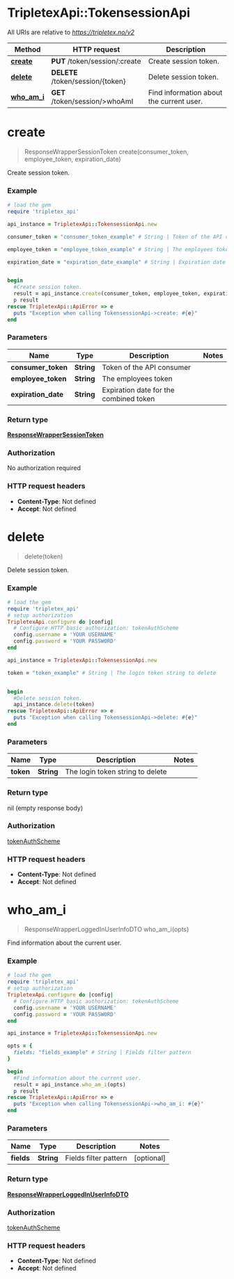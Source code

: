 # TripletexApi::TokensessionApi

All URIs are relative to *https://tripletex.no/v2*

Method | HTTP request | Description
------------- | ------------- | -------------
[**create**](TokensessionApi.md#create) | **PUT** /token/session/:create | Create session token.
[**delete**](TokensessionApi.md#delete) | **DELETE** /token/session/{token} | Delete session token.
[**who_am_i**](TokensessionApi.md#who_am_i) | **GET** /token/session/&gt;whoAmI | Find information about the current user.


# **create**
> ResponseWrapperSessionToken create(consumer_token, employee_token, expiration_date)

Create session token.



### Example
```ruby
# load the gem
require 'tripletex_api'

api_instance = TripletexApi::TokensessionApi.new

consumer_token = "consumer_token_example" # String | Token of the API consumer

employee_token = "employee_token_example" # String | The employees token

expiration_date = "expiration_date_example" # String | Expiration date for the combined token


begin
  #Create session token.
  result = api_instance.create(consumer_token, employee_token, expiration_date)
  p result
rescue TripletexApi::ApiError => e
  puts "Exception when calling TokensessionApi->create: #{e}"
end
```

### Parameters

Name | Type | Description  | Notes
------------- | ------------- | ------------- | -------------
 **consumer_token** | **String**| Token of the API consumer | 
 **employee_token** | **String**| The employees token | 
 **expiration_date** | **String**| Expiration date for the combined token | 

### Return type

[**ResponseWrapperSessionToken**](ResponseWrapperSessionToken.md)

### Authorization

No authorization required

### HTTP request headers

 - **Content-Type**: Not defined
 - **Accept**: Not defined



# **delete**
> delete(token)

Delete session token.



### Example
```ruby
# load the gem
require 'tripletex_api'
# setup authorization
TripletexApi.configure do |config|
  # Configure HTTP basic authorization: tokenAuthScheme
  config.username = 'YOUR USERNAME'
  config.password = 'YOUR PASSWORD'
end

api_instance = TripletexApi::TokensessionApi.new

token = "token_example" # String | The login token string to delete


begin
  #Delete session token.
  api_instance.delete(token)
rescue TripletexApi::ApiError => e
  puts "Exception when calling TokensessionApi->delete: #{e}"
end
```

### Parameters

Name | Type | Description  | Notes
------------- | ------------- | ------------- | -------------
 **token** | **String**| The login token string to delete | 

### Return type

nil (empty response body)

### Authorization

[tokenAuthScheme](../README.md#tokenAuthScheme)

### HTTP request headers

 - **Content-Type**: Not defined
 - **Accept**: Not defined



# **who_am_i**
> ResponseWrapperLoggedInUserInfoDTO who_am_i(opts)

Find information about the current user.



### Example
```ruby
# load the gem
require 'tripletex_api'
# setup authorization
TripletexApi.configure do |config|
  # Configure HTTP basic authorization: tokenAuthScheme
  config.username = 'YOUR USERNAME'
  config.password = 'YOUR PASSWORD'
end

api_instance = TripletexApi::TokensessionApi.new

opts = { 
  fields: "fields_example" # String | Fields filter pattern
}

begin
  #Find information about the current user.
  result = api_instance.who_am_i(opts)
  p result
rescue TripletexApi::ApiError => e
  puts "Exception when calling TokensessionApi->who_am_i: #{e}"
end
```

### Parameters

Name | Type | Description  | Notes
------------- | ------------- | ------------- | -------------
 **fields** | **String**| Fields filter pattern | [optional] 

### Return type

[**ResponseWrapperLoggedInUserInfoDTO**](ResponseWrapperLoggedInUserInfoDTO.md)

### Authorization

[tokenAuthScheme](../README.md#tokenAuthScheme)

### HTTP request headers

 - **Content-Type**: Not defined
 - **Accept**: Not defined



